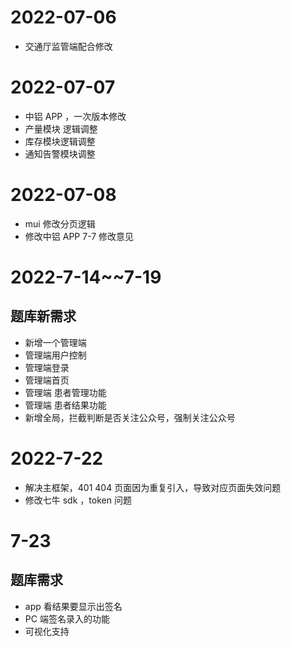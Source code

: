 <!--
 * @Author: 曹捷
 * @Date: 2022-07-23 15:14:30
 * @LastEditors: 曹捷
 * @LastEditTime: 2022-07-23 16:12:24
 * @Description: fileContent
-->

# 2022-07-06

- 交通厅监管端配合修改

# 2022-07-07

- 中铝 APP ，一次版本修改
- 产量模块 逻辑调整
- 库存模块逻辑调整
- 通知告警模块调整

# 2022-07-08

- mui 修改分页逻辑
- 修改中铝 APP 7-7 修改意见

# 2022-7-14~~7-19

## 题库新需求

- 新增一个管理端
- 管理端用户控制
- 管理端登录
- 管理端首页
- 管理端 患者管理功能
- 管理端 患者结果功能
- 新增全局，拦截判断是否关注公众号，强制关注公众号

# 2022-7-22

- 解决主框架，401 404 页面因为重复引入，导致对应页面失效问题
- 修改七牛 sdk ，token 问题

# 7-23

## 题库需求

- app 看结果要显示出签名
- PC 端签名录入的功能
- 可视化支持
